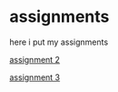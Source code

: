 # assignments
here i put my assignments

[assignment 2](https://github.com/KoenJoosten19/assignments/blob/master/assignment2.ipynb)

[assignment 3](https://github.com/KoenJoosten19/assignments/blob/master/assignment3.ipynb)
